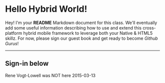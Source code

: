 Hello Hybrid World!
===================


Hey! I'm your **README** Markdown document for this class.  We'll eventually add some useful information describing how to use and extend this cross-platform hybrid mobile framework to leverage both your Native & HTML5 skillz.  For now, please sign our guest book and get ready to become *Github Gurus*!

----------


Sign-in below
-------------
Rene Vogt-Lowell was NOT here 2015-03-13
